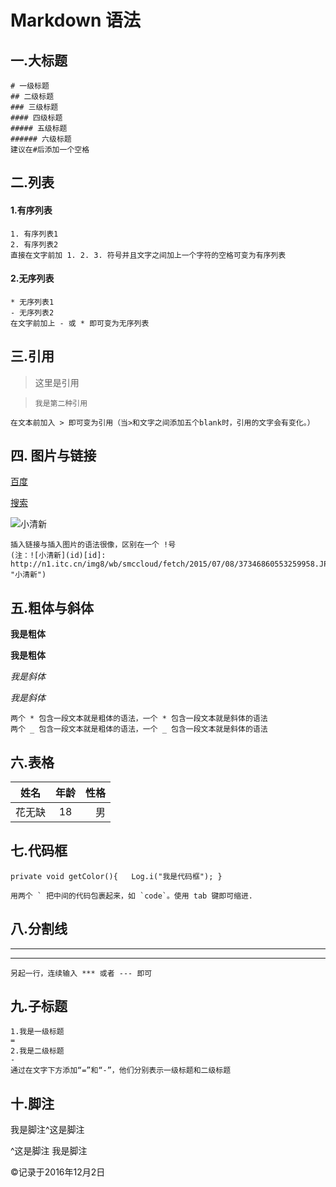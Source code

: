 # Markdown 语法
## 一.大标题
	# 一级标题
	## 二级标题
	### 三级标题
	#### 四级标题
	##### 五级标题
	###### 六级标题
	建议在#后添加一个空格
## 二.列表
#### 1.有序列表
	1. 有序列表1
	2. 有序列表2
	直接在文字前加 1. 2. 3. 符号并且文字之间加上一个字符的空格可变为有序列表
#### 2.无序列表
	* 无序列表1
	- 无序列表2
	在文字前加上 - 或 * 即可变为无序列表
## 三.引用
> 这里是引用

>     我是第二种引用

	在文本前加入 > 即可变为引用（当>和文字之间添加五个blank时，引用的文字会有变化。）
## 四.	图片与链接
[百度](www.baid.com)

[搜索](1)

[1]: www.baidu.com "百度"

![小清新](http://n1.itc.cn/img8/wb/smccloud/fetch/2015/07/08/37346860553259958.JPEG)

	插入链接与插入图片的语法很像，区别在一个 !号 
	(注：![小清新](id)[id]: http://n1.itc.cn/img8/wb/smccloud/fetch/2015/07/08/37346860553259958.JPEG "小清新")
## 五.粗体与斜体
**我是粗体**

__我是粗体__

_我是斜体_

*我是斜体*
	
	两个 * 包含一段文本就是粗体的语法，一个 * 包含一段文本就是斜体的语法
	两个 _ 包含一段文本就是粗体的语法，一个 _ 包含一段文本就是斜体的语法
## 六.表格
| 姓名   | 年龄| 性格  |
| -------|:---:| -----:|
| 花无缺 | 18  | 男    |
## 七.代码框
`private void getColor(){	Log.i("我是代码框");	}`

	用两个 ` 把中间的代码包裹起来，如 `code`。使用 tab 键即可缩进.
## 八.分割线
***
---
	另起一行，连续输入 *** 或者 --- 即可
## 九.子标题
	1.我是一级标题
	=
	2.我是二级标题
	-
	通过在文字下方添加“=”和“-”，他们分别表示一级标题和二级标题
## 十.脚注
我是脚注^这是脚注

^这是脚注 我是脚注
	
&copy;记录于2016年12月2日


